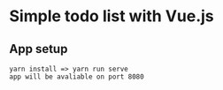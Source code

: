 # Simple todo list with Vue.js

## App setup
```
yarn install => yarn run serve
app will be avaliable on port 8080
```
